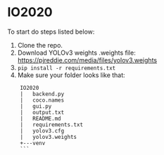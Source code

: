 # IO2020
To start do steps listed below:
  1. Clone the repo.
  2. Download YOLOv3 weights .weights file: https://pjreddie.com/media/files/yolov3.weights
  3. ```pip install -r requirements.txt```
  5. Make sure your folder looks like that:
  ```
      IO2020
      |   backend.py
      |   coco.names
      |   gui.py
      |   output.txt
      |   README.md
      |   requirements.txt
      |   yolov3.cfg
      |   yolov3.weights          
      +---venv
      ```

